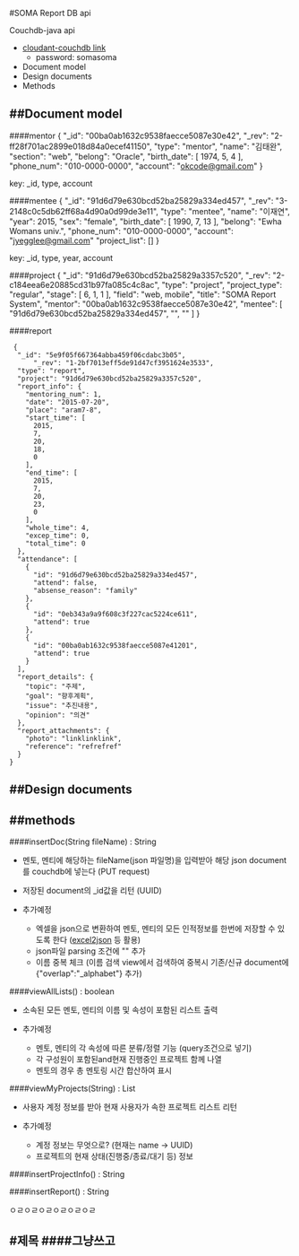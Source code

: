 #SOMA Report DB api 

Couchdb-java api 

- [cloudant-couchdb link](https://somareport.cloudant.com/dashboard.html)
   - password: somasoma
- Document model
- Design documents
- Methods



##Document model
---

####mentor
	{
	  "_id": "00ba0ab1632c9538faecce5087e30e42",
	  "_rev": "2-ff28f701ac2899e018d84a0ecef41150",
	  "type": "mentor",
	  "name": "김태완",
	  "section": "web",
	  "belong": "Oracle",
	  "birth_date": [
	    1974,
	    5,
	    4
	  ],
	  "phone_num": "010-0000-0000",
	  "account": "okcode@gmail.com"
	}

key: _id, type, account


####mentee
	{
	  "_id": "91d6d79e630bcd52ba25829a334ed457",
	  "_rev": "3-2148c0c5db62ff68a4d90a0d99de3e11",
	  "type": "mentee",
	  "name": "이재연",
	  "year": 2015,	
	  "sex": "female",
	  "birth_date": [
	    1990,
	    7,
	    13
	  ],
	  "belong": "Ewha Womans univ.",
	  "phone_num": "010-0000-0000",
	  "account": "jyegglee@gmail.com"
	  "project_list": []
	}

key: _id, type, year, account

####project
	{
	  "_id": "91d6d79e630bcd52ba25829a3357c520",
	  "_rev": "2-c184eea6e20885cd31b97fa085c4c8ac",
	  "type": "project",
	  "project_type": "regular",
	  "stage": [
	    6,
	    1,
	    1
	  ],
	  "field": "web, mobile",
	  "title": "SOMA Report System",
	  "mentor": "00ba0ab1632c9538faecce5087e30e42",
	  "mentee": [
	    "91d6d79e630bcd52ba25829a334ed457",
	    "",
	    ""
	  ]
	}

####report

	 {
	  "_id": "5e9f05f667364abba459f06cdabc3b05",
		  "_rev": "1-2bf7013eff5de91d47cf3951624e3533",
	  "type": "report",
	  "project": "91d6d79e630bcd52ba25829a3357c520",
	  "report_info": {
	    "mentoring_num": 1,
	    "date": "2015-07-20",
	    "place": "aram7-8",
	    "start_time": [
	      2015,
	      7,
	      20,
	      18,
	      0
	    ],
	    "end_time": [
	      2015,
	      7,
	      20,
	      23,
	      0
	    ],
	    "whole_time": 4,
	    "excep_time": 0,
	    "total_time": 0
	  },
	  "attendance": [
	    {
	      "id": "91d6d79e630bcd52ba25829a334ed457",
	      "attend": false,
	      "absense_reason": "family"
	    },
	    {
	      "id": "0eb343a9a9f608c3f227cac5224ce611",
	      "attend": true
	    },
	    {
	      "id": "00ba0ab1632c9538faecce5087e41201",
	      "attend": true
	    }
	  ],
	  "report_details": {
	    "topic": "주제",
	    "goal": "향후계획",
	    "issue": "추진내용",
	    "opinion": "의견"
	  },
	  "report_attachments": {
	    "photo": "linklinklink",
	    "reference": "refrefref"
	  }
	}

##Design documents
---




##methods
---

####insertDoc(String fileName) : String


- 멘토, 멘티에 해당하는 fileName(json 파일명)을 입력받아 해당 json document를 couchdb에 넣는다 (PUT request)

- 저장된 document의 _id값을 리턴 (UUID)

- 추가예정
  - 엑셀을 json으로 변환하여 멘토, 멘티의 모든 인적정보를 한번에 저장할 수 있도록 한다 ([excel2json](https://github.com/coolengineer/excel2json) 등 활용)
  - json파일 parsing 조건에 "" 추가
  - 이름 중복 체크 (이름 검색 view에서 검색하여 중복시 기존/신규 document에 {"overlap":"_alphabet"} 추가)


####viewAllLists() : boolean

- 소속된 모든 멘토, 멘티의 이름 및 속성이 포함된 리스트 출력

- 추가예정
   - 멘토, 멘티의 각 속성에 따른 분류/정렬 기능 (query조건으로 넣기)
   - 각 구성원이 포함된and현재 진행중인 프로젝트 함께 나열
   - 멘토의 경우 총 멘토링 시간 합산하여 표시


####viewMyProjects(String) : List<JsonObject>

- 사용자 계정 정보를 받아 현재 사용자가 속한 프로젝트 리스트 리턴

- 추가예정
   - 계정 정보는 무엇으로? (현재는 name -> UUID)
   - 프로젝트의 현재 상태(진행중/종료/대기 등) 정보


####insertProjectInfo() : String



####insertReport() : String







ㅇㄹㅇㄹㅇㄹㅇㄹㅇㄹㅇㄹ

#제목 
####그냥쓰고
---


